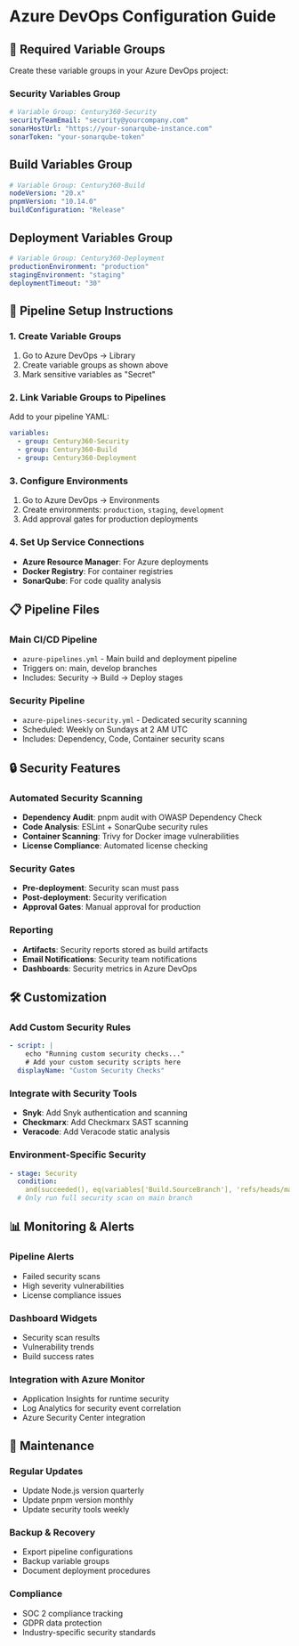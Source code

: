 # Azure DevOps Configuration Guide

## 🔧 **Required Variable Groups**

Create these variable groups in your Azure DevOps project:

### **Security Variables Group**

```yaml
# Variable Group: Century360-Security
securityTeamEmail: "security@yourcompany.com"
sonarHostUrl: "https://your-sonarqube-instance.com"
sonarToken: "your-sonarqube-token"
```

## **Build Variables Group**

```yaml
# Variable Group: Century360-Build
nodeVersion: "20.x"
pnpmVersion: "10.14.0"
buildConfiguration: "Release"
```

## **Deployment Variables Group**

```yaml
# Variable Group: Century360-Deployment
productionEnvironment: "production"
stagingEnvironment: "staging"
deploymentTimeout: "30"
```

## 🚀 **Pipeline Setup Instructions**

### 1. **Create Variable Groups**

1. Go to Azure DevOps → Library
2. Create variable groups as shown above
3. Mark sensitive variables as "Secret"

### 2. **Link Variable Groups to Pipelines**

Add to your pipeline YAML:

```yaml
variables:
  - group: Century360-Security
  - group: Century360-Build
  - group: Century360-Deployment
```

### 3. **Configure Environments**

1. Go to Azure DevOps → Environments
2. Create environments: `production`, `staging`, `development`
3. Add approval gates for production deployments

### 4. **Set Up Service Connections**

- **Azure Resource Manager**: For Azure deployments
- **Docker Registry**: For container registries
- **SonarQube**: For code quality analysis

## 📋 **Pipeline Files**

### **Main CI/CD Pipeline**

- `azure-pipelines.yml` - Main build and deployment pipeline
- Triggers on: main, develop branches
- Includes: Security → Build → Deploy stages

### **Security Pipeline**

- `azure-pipelines-security.yml` - Dedicated security scanning
- Scheduled: Weekly on Sundays at 2 AM UTC
- Includes: Dependency, Code, Container security scans

## 🔒 **Security Features**

### **Automated Security Scanning**

- **Dependency Audit**: pnpm audit with OWASP Dependency Check
- **Code Analysis**: ESLint + SonarQube security rules
- **Container Scanning**: Trivy for Docker image vulnerabilities
- **License Compliance**: Automated license checking

### **Security Gates**

- **Pre-deployment**: Security scan must pass
- **Post-deployment**: Security verification
- **Approval Gates**: Manual approval for production

### **Reporting**

- **Artifacts**: Security reports stored as build artifacts
- **Email Notifications**: Security team notifications
- **Dashboards**: Security metrics in Azure DevOps

## 🛠️ **Customization**

### **Add Custom Security Rules**

```yaml
- script: |
    echo "Running custom security checks..."
    # Add your custom security scripts here
  displayName: "Custom Security Checks"
```

### **Integrate with Security Tools**

- **Snyk**: Add Snyk authentication and scanning
- **Checkmarx**: Add Checkmarx SAST scanning
- **Veracode**: Add Veracode static analysis

### **Environment-Specific Security**

```yaml
- stage: Security
  condition:
    and(succeeded(), eq(variables['Build.SourceBranch'], 'refs/heads/main'))
  # Only run full security scan on main branch
```

## 📊 **Monitoring & Alerts**

### **Pipeline Alerts**

- Failed security scans
- High severity vulnerabilities
- License compliance issues

### **Dashboard Widgets**

- Security scan results
- Vulnerability trends
- Build success rates

### **Integration with Azure Monitor**

- Application Insights for runtime security
- Log Analytics for security event correlation
- Azure Security Center integration

## 🔄 **Maintenance**

### **Regular Updates**

- Update Node.js version quarterly
- Update pnpm version monthly
- Update security tools weekly

### **Backup & Recovery**

- Export pipeline configurations
- Backup variable groups
- Document deployment procedures

### **Compliance**

- SOC 2 compliance tracking
- GDPR data protection
- Industry-specific security standards
